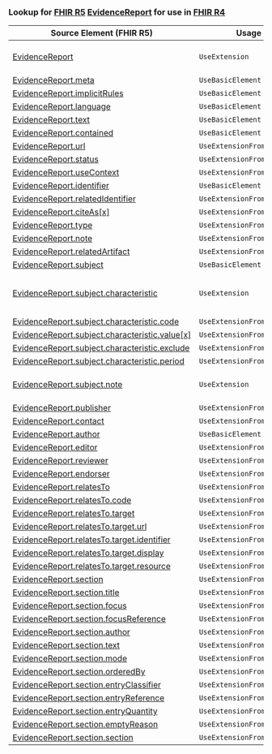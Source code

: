 ### Lookup for [FHIR R5](https://hl7.org/fhir/R5/) [EvidenceReport](https://hl7.org/fhir/R5/EvidenceReport.html) for use in [FHIR R4](https://hl7.org/fhir/R4/)

| Source Element (FHIR R5) | Usage | Target |
| -------------- | ----- | ------ |
| [EvidenceReport](https://hl7.org/fhir/R5/EvidenceReport.html#resource) | `UseExtension` | [http://hl7.org/fhir/5.0/StructureDefinition/extension-EvidenceReport](StructureDefinition-ext-R5-EvidenceReport.html) |
| [EvidenceReport.meta](https://hl7.org/fhir/R5/EvidenceReport.html#resource) | `UseBasicElement` | [Basic.meta](https://hl7.org/fhir/R4/Basic.html#resource) |
| [EvidenceReport.implicitRules](https://hl7.org/fhir/R5/EvidenceReport.html#resource) | `UseBasicElement` | [Basic.implicitRules](https://hl7.org/fhir/R4/Basic.html#resource) |
| [EvidenceReport.language](https://hl7.org/fhir/R5/EvidenceReport.html#resource) | `UseBasicElement` | [Basic.language](https://hl7.org/fhir/R4/Basic.html#resource) |
| [EvidenceReport.text](https://hl7.org/fhir/R5/EvidenceReport.html#resource) | `UseBasicElement` | [Basic.text](https://hl7.org/fhir/R4/Basic.html#resource) |
| [EvidenceReport.contained](https://hl7.org/fhir/R5/EvidenceReport.html#resource) | `UseBasicElement` | [Basic.contained](https://hl7.org/fhir/R4/Basic.html#resource) |
| [EvidenceReport.url](https://hl7.org/fhir/R5/EvidenceReport.html#resource) | `UseExtensionFromAncestor` | - |
| [EvidenceReport.status](https://hl7.org/fhir/R5/EvidenceReport.html#resource) | `UseExtensionFromAncestor` | - |
| [EvidenceReport.useContext](https://hl7.org/fhir/R5/EvidenceReport.html#resource) | `UseExtensionFromAncestor` | - |
| [EvidenceReport.identifier](https://hl7.org/fhir/R5/EvidenceReport.html#resource) | `UseBasicElement` | [Basic.identifier](https://hl7.org/fhir/R4/Basic.html#resource) |
| [EvidenceReport.relatedIdentifier](https://hl7.org/fhir/R5/EvidenceReport.html#resource) | `UseExtensionFromAncestor` | - |
| [EvidenceReport.citeAs[x]](https://hl7.org/fhir/R5/EvidenceReport.html#resource) | `UseExtensionFromAncestor` | - |
| [EvidenceReport.type](https://hl7.org/fhir/R5/EvidenceReport.html#resource) | `UseExtensionFromAncestor` | - |
| [EvidenceReport.note](https://hl7.org/fhir/R5/EvidenceReport.html#resource) | `UseExtensionFromAncestor` | - |
| [EvidenceReport.relatedArtifact](https://hl7.org/fhir/R5/EvidenceReport.html#resource) | `UseExtensionFromAncestor` | - |
| [EvidenceReport.subject](https://hl7.org/fhir/R5/EvidenceReport.html#resource) | `UseBasicElement` | [Basic.subject](https://hl7.org/fhir/R4/Basic.html#resource) |
| [EvidenceReport.subject.characteristic](https://hl7.org/fhir/R5/EvidenceReport.html#resource) | `UseExtension` | [http://hl7.org/fhir/5.0/StructureDefinition/extension-EvidenceReport.subject.characteristic](StructureDefinition-ext-R5-EvidenceReport.su.characteristic.html) |
| [EvidenceReport.subject.characteristic.code](https://hl7.org/fhir/R5/EvidenceReport.html#resource) | `UseExtensionFromAncestor` | - |
| [EvidenceReport.subject.characteristic.value[x]](https://hl7.org/fhir/R5/EvidenceReport.html#resource) | `UseExtensionFromAncestor` | - |
| [EvidenceReport.subject.characteristic.exclude](https://hl7.org/fhir/R5/EvidenceReport.html#resource) | `UseExtensionFromAncestor` | - |
| [EvidenceReport.subject.characteristic.period](https://hl7.org/fhir/R5/EvidenceReport.html#resource) | `UseExtensionFromAncestor` | - |
| [EvidenceReport.subject.note](https://hl7.org/fhir/R5/EvidenceReport.html#resource) | `UseExtension` | [http://hl7.org/fhir/5.0/StructureDefinition/extension-EvidenceReport.subject.note](StructureDefinition-ext-R5-EvidenceReport.su.note.html) |
| [EvidenceReport.publisher](https://hl7.org/fhir/R5/EvidenceReport.html#resource) | `UseExtensionFromAncestor` | - |
| [EvidenceReport.contact](https://hl7.org/fhir/R5/EvidenceReport.html#resource) | `UseExtensionFromAncestor` | - |
| [EvidenceReport.author](https://hl7.org/fhir/R5/EvidenceReport.html#resource) | `UseBasicElement` | [Basic.author](https://hl7.org/fhir/R4/Basic.html#resource) |
| [EvidenceReport.editor](https://hl7.org/fhir/R5/EvidenceReport.html#resource) | `UseExtensionFromAncestor` | - |
| [EvidenceReport.reviewer](https://hl7.org/fhir/R5/EvidenceReport.html#resource) | `UseExtensionFromAncestor` | - |
| [EvidenceReport.endorser](https://hl7.org/fhir/R5/EvidenceReport.html#resource) | `UseExtensionFromAncestor` | - |
| [EvidenceReport.relatesTo](https://hl7.org/fhir/R5/EvidenceReport.html#resource) | `UseExtensionFromAncestor` | - |
| [EvidenceReport.relatesTo.code](https://hl7.org/fhir/R5/EvidenceReport.html#resource) | `UseExtensionFromAncestor` | - |
| [EvidenceReport.relatesTo.target](https://hl7.org/fhir/R5/EvidenceReport.html#resource) | `UseExtensionFromAncestor` | - |
| [EvidenceReport.relatesTo.target.url](https://hl7.org/fhir/R5/EvidenceReport.html#resource) | `UseExtensionFromAncestor` | - |
| [EvidenceReport.relatesTo.target.identifier](https://hl7.org/fhir/R5/EvidenceReport.html#resource) | `UseExtensionFromAncestor` | - |
| [EvidenceReport.relatesTo.target.display](https://hl7.org/fhir/R5/EvidenceReport.html#resource) | `UseExtensionFromAncestor` | - |
| [EvidenceReport.relatesTo.target.resource](https://hl7.org/fhir/R5/EvidenceReport.html#resource) | `UseExtensionFromAncestor` | - |
| [EvidenceReport.section](https://hl7.org/fhir/R5/EvidenceReport.html#resource) | `UseExtensionFromAncestor` | - |
| [EvidenceReport.section.title](https://hl7.org/fhir/R5/EvidenceReport.html#resource) | `UseExtensionFromAncestor` | - |
| [EvidenceReport.section.focus](https://hl7.org/fhir/R5/EvidenceReport.html#resource) | `UseExtensionFromAncestor` | - |
| [EvidenceReport.section.focusReference](https://hl7.org/fhir/R5/EvidenceReport.html#resource) | `UseExtensionFromAncestor` | - |
| [EvidenceReport.section.author](https://hl7.org/fhir/R5/EvidenceReport.html#resource) | `UseExtensionFromAncestor` | - |
| [EvidenceReport.section.text](https://hl7.org/fhir/R5/EvidenceReport.html#resource) | `UseExtensionFromAncestor` | - |
| [EvidenceReport.section.mode](https://hl7.org/fhir/R5/EvidenceReport.html#resource) | `UseExtensionFromAncestor` | - |
| [EvidenceReport.section.orderedBy](https://hl7.org/fhir/R5/EvidenceReport.html#resource) | `UseExtensionFromAncestor` | - |
| [EvidenceReport.section.entryClassifier](https://hl7.org/fhir/R5/EvidenceReport.html#resource) | `UseExtensionFromAncestor` | - |
| [EvidenceReport.section.entryReference](https://hl7.org/fhir/R5/EvidenceReport.html#resource) | `UseExtensionFromAncestor` | - |
| [EvidenceReport.section.entryQuantity](https://hl7.org/fhir/R5/EvidenceReport.html#resource) | `UseExtensionFromAncestor` | - |
| [EvidenceReport.section.emptyReason](https://hl7.org/fhir/R5/EvidenceReport.html#resource) | `UseExtensionFromAncestor` | - |
| [EvidenceReport.section.section](https://hl7.org/fhir/R5/EvidenceReport.html#resource) | `UseExtensionFromAncestor` | - |

